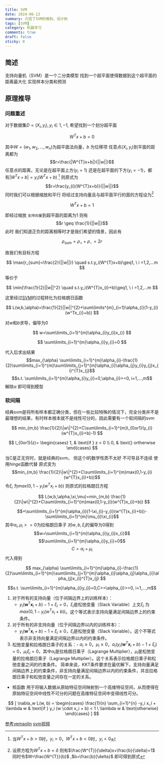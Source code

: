 ```yaml
---
title: SVM
date: 2024-06-13
summary: 介绍了SVM的推到，设计到
tags: [SVM]
category: 机器学习
comments: true
draft: false
sticky: 0
---
```


## 简述

支持向量机（SVM）是一个二分类模型
找到一个超平面使得数据到这个超平面的距离最大化
实现样本分类和预测

## 原理推导

### 问题重述

对于数据集$D={(X_{i}, y_{i})}, y_{i}\in{1, -1}$, 希望找到一个划分超平面

$$
W^Tx+b=0
$$

其中$W=(w_{1}, w_{2}, ... , w_n)$为超平面法向量，$b$ 为位移项
任意点$(X_{i}, y_i)$到平面的距离都为
$$r=\frac{|W^{T}x+b|}{||w||}$$
任意点的距离，无论是在超平面上方($y_{i}=1$) 还是在超平面的下方($y_i=-1$)，都有$|W^{T}x + b|=y_{i}(W^{T}x+b)$ [^$y_{i}的正负$]
则原式为
$$r=\frac{y_{i}(W^{T}x+b)}{||w||}$$
同时我们可以根据缩放和平行
将经过支持向量且与超平面平行的面的方程设为[^平移转换]

$$
W^{T}x+b=1
$$

即经过缩放 `支持向量`到超平面的距离为1 则有$$r \geq \frac{1}{||w||}$$
此时 我们知道正负的距离相等时才是我们希望的情景，因此有

$$
\rho_{sum} = \rho_++\rho_{-}=2r
$$

故我们有目标方程

$$
\max{r_{sum}=\frac{2}{||w||}} \quad s.t.y_i(W^{T}x+b)\geq1, \ i =1,2,...m
$$

等价于

$$
\min{\frac{1}{2}||w||^2} \quad s.t.y_i(W^{T}x_{i}+b)\geq1, \ i =1,2,...m
$$

这里经过[SVM](https://zhuanlan.zhihu.com/p/49331510)的过程转化为拉格朗日函数

$$
	L(w,b,\alpha)=\frac{1}{2}||w||^{2}+\sum\limits^{m}_{i=1}\alpha_{i}(1-y_{i}(w^Tx_{i}+b))
$$

对$w$和$b$求导，偏导为0

$$
w=\sum\limits_{i=1}^{m}\alpha_{i}y_{i}x_{i}
$$

$$
\sum\limits_{i=1}^{m}\alpha_{i}y_{i}=0
$$

代入后求出结果
$$max_{\alpha} \sum\limits_{i=1}^{m}\alpha_{i}-\frac{1}{2}\sum\limits_{i=1}^{m}\sum\limits_{j=1}^{m}\alpha_{i}\alpha_{j}y_{i}y_{j}x_{i}^{T}x_{j}$$
$$s.t. \sum\limits_{i=1}^{m}\alpha_{i}y_{i}=0,\alpha_{i}>=0, i=1,...,m$$
解除$\alpha$ 即可得到模型

### 软间隔

经典svm是将所有样本都正确分类，但在一些比较特殊的情况下，完全分类并不是最理想的结果，有时样本根本就不是线性可分的，因此需要有一个软间隔的svm

$$
min_{m,b} \frac{1}{2}\|w\|^{2}+C\sum\limits_{i=1}^{m}l_{0or1}(y_{i}(w^{T}x_{i}+b)-1)
$$

$$
l_{0or1}(z)=
\begin{cases}
    1, & \text{if } z < 0 \\
    0, & \text{} ortherwise
\end{cases}
$$

当C是正无穷时，就是经典的svm，
但这个$l$的数学性质不太好 不可导且不连续
使用$hinge$函数代替
原式变为
$$min_{m,b} \frac{1}{2}\|w\|^{2}+C\sum\limits_{i=1}^{m}max(0,1-y_{i}(w^{T}x_{i}+b))$$
令$\xi_{i}$ 为$max(0,1-y_{i}(w^{T}x_{i}+b))$
则原式的拉格朗日方程

$$
L(w,b,\alpha,\xi,\mu)=min_{m,b} \frac{1}{2}\|w\|^{2}+C\sum\limits_{i=1}^{m}max(0,1-y_{i}(w^{T}x_{i}+b))
$$

$$+\sum\limits_{i+1}^{m}\alpha_{i}(1-\xi_{i}-y_{i}(w^{T}x_{i}+b))-\sum\limits_{i=1}^{m}\mu_{i}\xi_{i}$$
其中$\alpha_{i},\mu_{i}>=0$为拉格朗日乘子
对$w,b,\xi_{i}$的偏导为0得到
$$w=\sum\limits_{i=1}^{m}\alpha_{i}y_{i}x_{i}$$
$$\sum\limits_{i=1}^{m}\alpha_{i}y_{i}=0$$
$$C=\alpha_{i}+\mu_{i}$$
代入得到

$$
max_{\alpha} \sum\limits_{i=1}^{m}\alpha_{i}-\frac{1}{2}\sum\limits_{i=1}^{m}\sum\limits_{j=1}^{m}\alpha_{i}\alpha_{j}\alpha_{i}\alpha_{j}x_{i}^{T}x_{j}
$$

$$s.t. \sum\limits_{i=1}^{m}\alpha_{i}y_{i}=0,C>=\alpha_{i}>=0, i=1,...,m$$

1. 对于所有的支持向量（位于间隔边界上的训练样本）：
   - $y_i(\mathbf{w}^T\mathbf{x}_i + b) - 1 + \xi_i = 0$，$\xi_i$是松弛变量（Slack Variable）上文$\xi_{i}$ 为$max(0,1-y_{i}(w^{T}x_{i}+b))$。这个等式表示支持向量满足间隔边界上的约束条件。
2. 对于所有的非支持向量（位于间隔边界以内的训练样本）：
   - $y_i(\mathbf{w}^T\mathbf{x}_i + b) - 1 + \xi_i \geq 0$，$\xi_i$是松弛变量（Slack Variable）。这个不等式表示非支持向量满足间隔边界以内的约束条件。
3. 松弛变量和拉格朗日乘子的关系：- $\alpha_i \geq 0$，$\mu_i \geq 0$，$\alpha_i \left(y_i(\mathbf{w}^T\mathbf{x}_i + b) - 1 + \xi_i\right) = 0$，$\mu_i\xi_i = 0$，其中$\alpha_i$是拉格朗日乘子（Lagrange Multiplier），$\mu_i$是松弛变量的拉格朗日乘子（Lagrange Multiplier）。这个关系表示拉格朗日乘子和松弛变量之间的约束条件。
   简单来说，KKT条件要求在最优解下，支持向量满足间隔边界上的约束条件，非支持向量满足间隔边界以内的约束条件，并且拉格朗日乘子和松弛变量之间存在一定的关系。

- 核函数
  用于将输入数据从原始特征空间映射到一个高维特征空间，从而使得在原始特征空间中线性不可分的问题在高维特征空间中变得线性可分。

$$
[ \nabla_w L(w, b) = \begin{cases}
\frac{1}{n} \sum_{i=1}^{n} -y_i x_i + \lambda w & \text{if } y_i (w \cdot x_i + b) < 1 \
\lambda w & \text{otherwise}
\end{cases} ]
$$

[参考yemaolin](https://blog.csdn.net/weixin_62264287/article/details/131396018)
[svm视频](https://www.bilibili.com/video/BV1TP411U7dH/?buvid=XUF6838F8030AF7156170BBAE7784800D3C57&from_spmid=main.space-search.0.0&is_story_h5=false&mid=61ATv0c9yEdEf0WsBC2iYg%3D%3D&p=1&plat_id=114&share_from=ugc&share_medium=android_i&share_plat=android&share_session_id=475aa3a7-cf38-4bd6-9a20-fd8263060ddc&share_source=WEIXIN&share_tag=s_i&spmid=main.ugc-video-detail.0.0&timestamp=1711347466&unique_k=f4XLe9T&up_id=25987172&vd_source=dff18ebeabe62977b91c601c3cfdeea9)

[^$y_{i}的正负$]:
    当$W^{T}x+b>0$时，$y_{i}>0$，$W^{T}x+b<0$时，$y_{i}<0$  
    [^平移转换 ]: 设原方程为$W^{T}x+b=\delta$ 则有$\frac{W^{T}}{\delta}x+\frac{b}{\delta}=1$ 同时令$W=\frac{W^{T}}{b}$ ,$b=\frac{b}{\delta}$ 即可得到原式
